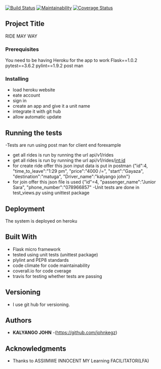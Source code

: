 
[![Build Status](https://travis-ci.org/johnkegz/ride.svg?branch=api)](https://travis-ci.org/johnkegz/ride)
[![Maintainability](https://api.codeclimate.com/v1/badges/72aafefdd6ecdfc4e366/maintainability)](https://codeclimate.com/github/johnkegz/ride/maintainability)
[![Coverage Status](https://coveralls.io/repos/github/johnkegz/ride/badge.svg)](https://coveralls.io/github/johnkegz/ride)
## Project Title

RIDE MAY WAY

### Prerequisites

You need to be having Heroku for the app to work
Flask==1.0.2
pytest==3.6.2
pylint==1.9.2
post man

### Installing

 * load heroku website
 * eate account
 * sign in
 * create an app and give it a unit name
 * integrate it with git hub
 * allow automatic update

## Running the tests

-Tests are run using post man for client end forexample
 * get all rides is run by running the url
 api/v1/rides
 * get all rides is run by running the url
 api/v1/rides/<int:id>
 * for create ride offer this json input data is put in postman
 {"id":4, "time_to_leave":"1:29 pm", "price":"4000 /=", "start":"Gayaza", "destination":"matuga", "Driver_name":"kalyango john"}
 * for join offer this json file is used
 {"id"=4, "passenger_name":"Junior Sara", "phone_number":"078966857"
-Unit tests are done in test_views.py using unittest package


## Deployment

The system is deployed on heroku

## Built With

* Flask micro framework 
* tested using unit tests (unittest package)
* plylint and PEP8 standards
* code climate for code maintainability 
* coverall.io for code cverage
* travis for testing whether tests are passing

## Versioning

 * I use git hub for versioning.

## Authors

* **KALYANGO JOHN** -(https://github.com/johnkegz)

## Acknowledgments

* Thanks to ASSIIMWE INNOCENT MY Learning FACILITATOR(LFA)


